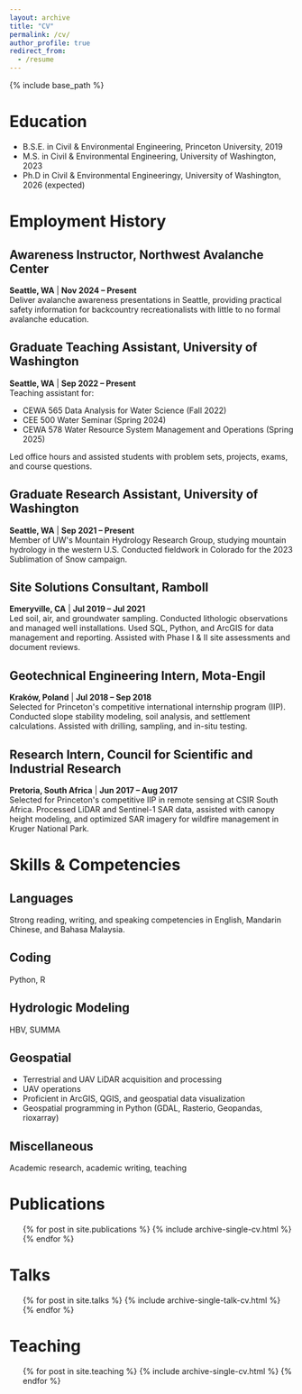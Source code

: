 ```yaml
---
layout: archive
title: "CV"
permalink: /cv/
author_profile: true
redirect_from:
  - /resume
---
```


{% include base_path %}

Education
======
* B.S.E. in Civil & Environmental Engineering, Princeton University, 2019
* M.S. in Civil & Environmental Engineering, University of Washington, 2023
* Ph.D in Civil & Environmental Engineeringy, University of Washington, 2026 (expected)

# Employment History

## Awareness Instructor, Northwest Avalanche Center  
**Seattle, WA** | **Nov 2024 – Present**  
Deliver avalanche awareness presentations in Seattle, providing practical safety information for backcountry recreationalists with little to no formal avalanche education.  

## Graduate Teaching Assistant, University of Washington  
**Seattle, WA** | **Sep 2022 – Present**  
Teaching assistant for:  
- CEWA 565 Data Analysis for Water Science (Fall 2022)  
- CEE 500 Water Seminar (Spring 2024)  
- CEWA 578 Water Resource System Management and Operations (Spring 2025)  

Led office hours and assisted students with problem sets, projects, exams, and course questions.  

## Graduate Research Assistant, University of Washington  
**Seattle, WA** | **Sep 2021 – Present**  
Member of UW's Mountain Hydrology Research Group, studying mountain hydrology in the western U.S. Conducted fieldwork in Colorado for the 2023 Sublimation of Snow campaign.  

## Site Solutions Consultant, Ramboll  
**Emeryville, CA** | **Jul 2019 – Jul 2021**  
Led soil, air, and groundwater sampling. Conducted lithologic observations and managed well installations. Used SQL, Python, and ArcGIS for data management and reporting. Assisted with Phase I & II site assessments and document reviews.  

## Geotechnical Engineering Intern, Mota-Engil  
**Kraków, Poland** | **Jul 2018 – Sep 2018**  
Selected for Princeton's competitive international internship program (IIP). Conducted slope stability modeling, soil analysis, and settlement calculations. Assisted with drilling, sampling, and in-situ testing.  

## Research Intern, Council for Scientific and Industrial Research  
**Pretoria, South Africa** | **Jun 2017 – Aug 2017**  
Selected for Princeton's competitive IIP in remote sensing at CSIR South Africa. Processed LiDAR and Sentinel-1 SAR data, assisted with canopy height modeling, and optimized SAR imagery for wildfire management in Kruger National Park.  

  
# Skills & Competencies  

## Languages  
Strong reading, writing, and speaking competencies in English, Mandarin Chinese, and Bahasa Malaysia.  

## Coding  
Python, R  

## Hydrologic Modeling  
HBV, SUMMA  

## Geospatial  
- Terrestrial and UAV LiDAR acquisition and processing  
- UAV operations  
- Proficient in ArcGIS, QGIS, and geospatial data visualization  
- Geospatial programming in Python (GDAL, Rasterio, Geopandas, rioxarray)  

## Miscellaneous  
Academic research, academic writing, teaching  


Publications
======
  <ul>{% for post in site.publications %}
    {% include archive-single-cv.html %}
  {% endfor %}</ul>
  
Talks
======
  <ul>{% for post in site.talks %}
    {% include archive-single-talk-cv.html %}
  {% endfor %}</ul>
  
Teaching
======
  <ul>{% for post in site.teaching %}
    {% include archive-single-cv.html %}
  {% endfor %}</ul>
  
